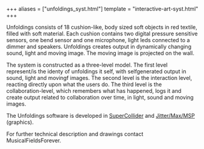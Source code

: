 +++
aliases = ["unfoldings_syst.html"]
template = "interactive-art-syst.html"
+++

Unfoldings consists of 18 cushion-like, body sized soft objects in red textile, filled with soft material. Each cushion contains two digital pressure sensitive sensors, one bend sensor and one microphone, light leds connected to a dimmer and speakers. Unfoldings creates output in dynamically changing sound, light and moving image. The moving image is projected on the wall.

The system is constructed as a three-level model. The first level represent/is the identy of unfoldings it self, with selfgenerated output in sound, light and movingf images. The second level is the interaction level, reacting directly upon what the users do. The third level is the collaboration-level, which remembers what has happened, logs it and create output related to collaboration over time, in light, sound and moving images.

The Unfoldings software is developed in [SuperCollider](https://supercollider.github.io) and [Jitter/Max/MSP](https://cycling74.com) (graphics).

For further technical description and drawings contact MusicalFieldsForever.


<!-- break -->
